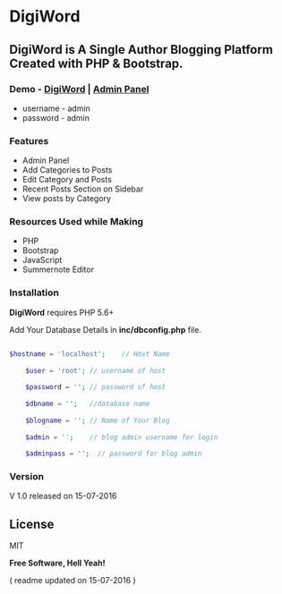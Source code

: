 # DigiWord

## DigiWord is A Single Author Blogging Platform Created with PHP &amp; Bootstrap.  

### Demo - [DigiWord](http://sharadshinde.in/demo) | [Admin Panel]( http://sharadshinde.in/demo/admin)
* username - admin
* password - admin

### Features
* Admin Panel
* Add Categories to Posts
* Edit Category and Posts
* Recent Posts Section on Sidebar
* View posts by Category

### Resources Used while Making
* PHP
* Bootstrap
* JavaScript
* Summernote Editor

### Installation

**DigiWord** requires PHP 5.6+

Add Your Database Details in **inc/dbconfig.php** file.

```php

$hostname = 'localhost'; 	// Host Name
	
	$user = 'root'; // username of host
	
	$password = ''; // password of host
	
	$dbname = ''; 	//database name
	
	$blogname = ''; // Name of Your Blog
	
	$admin = '';  	// blog admin username for login
	
	$adminpass = '';  // password for blog admin

```

### Version
V 1.0 released on 15-07-2016

License
----

MIT


**Free Software, Hell Yeah!**


( readme updated on 15-07-2016 )
